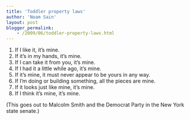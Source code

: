 ```yaml
---
title: 'Toddler property laws'
author: 'Noam Sain'
layout: post
blogger_permalink:
    - /2009/06/toddler-property-laws.html
---
```


1. If I like it, it’s mine.
2. If it’s in my hands, it’s mine.
3. If I can take it from you, it’s mine.
4. If I had it a little while ago, it’s mine.
5. If it’s mine, it must never appear to be yours in any way.
6. If I’m doing or building something, all the pieces are mine.
7. If it looks just like mine, it’s mine.
8. If I think it’s mine, it’s mine.

(This goes out to Malcolm Smith and the Democrat Party in the New York state senate.)